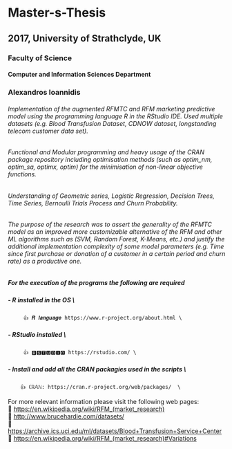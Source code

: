 # Master-s-Thesis
## 2017, University of Strathclyde, UK
### Faculty of Science
#### Computer and Information Sciences Department
### Alexandros Ioannidis

###### Implementation of the augmented RFMTC and RFM marketing predictive model using the programming language R in the RStudio IDE. Used multiple datasets (e.g. Blood Transfusion Dataset, CDNOW dataset, longstanding telecom customer data set). 

###### Functional and Modular programming and heavy usage of the CRAN package repository including optimisation methods (such as optim_nm, optim_sa, optimx, optim) for the minimisation of non-linear objective functions. 

###### Understanding of Geometric series, Logistic Regression, Decision Trees, Time Series, Bernoulli Trials Process and Churn Probability. 

###### The purpose of the research was to assert the generality of the RFMTC model as an improved more customizable alternative of the RFM and other ML algorithms such as (SVM, Random Forest, K-Means, etc.) and justify the additional implementation complexity of some model parameters (e.g. Time since first purchase or donation of a customer in a certain period and churn rate) as a productive one.

##### For the execution of the programs the following are required
#####  - R installed in the OS \
         👍 𝑹 𝒍𝒂𝒏𝒈𝒖𝒂𝒈𝒆 https://www.r-project.org/about.html \
#####  - RStudio installed \ 
         👍 🆁🆂🆃🆄🅳🅸🅾 https://rstudio.com/ \
#####  - Install and add all the CRAN packagies used in the scripts \
        👍 ℂℝ𝔸ℕ: https://cran.r-project.org/web/packages/  \

For more relevant information please visit the following web pages: \
🔳 https://en.wikipedia.org/wiki/RFM_(market_research) \
🔳 http://www.brucehardie.com/datasets/ \
🔳 https://archive.ics.uci.edu/ml/datasets/Blood+Transfusion+Service+Center \
🔳 https://en.wikipedia.org/wiki/RFM_(market_research)#Variations

